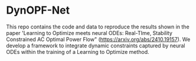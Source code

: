 # DynOPF-Net
This repo contains the code and data to reproduce the results shown in the paper 'Learning to Optimize meets neural ODEs: Real-TIme, Stability Constrained AC Optimal Power Flow" (https://arxiv.org/abs/2410.19157). We develop a framework to integrate dynamic constraints captured by neural ODEs within the training of a Learning to Optimize method.
